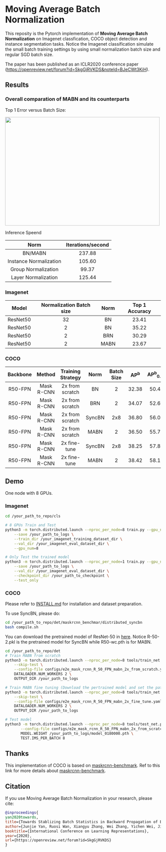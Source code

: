 # Moving Average Batch Normalization

This reposity is the Pytorch implementation of **Moving Average Batch Normalization** on Imagenet classfication, COCO object detection and instance segmentation tasks. Notice the Imagenet classification simulate the small batch training settings by using small normalization batch size and regular SGD batch size. 

The paper has been published as an ICLR2020 conference paper (https://openreview.net/forum?id=SkgGjRVKDS&noteId=BJeCWt3KiH).

## Results

### Overall comparation of MABN and its counterparts

Top 1 Error versus Batch Size:

<img src="https://github.com/megvii-model/MABN/blob/master/figures/figure.png" width="500" height="350" />

Inference Speend

| Norm | Iterations/second |
|:-------:|:-------------:|
| BN/MABN | 237.88 |
| Instance Normalization | 105.60 |
| Group Normalization | 99.37 |
| Layer Normalization | 125.44 |

### Imagenet

| Model | Normalization Batch size | Norm | Top 1 Accuracy |
|:--------:|:-----------:|:----:|:------:|
| ResNet50 | 32 | BN | 23.41 |
| ResNet50 | 2 | BN | 35.22 |
| ResNet50 | 2 | BRN | 30.29 |
| ResNet50 | 2 | MABN | 23.67 | 

### COCO 
| Backbone | Method | Training Strategy | Norm | Batch Size | AP<sup>b</sup> | AP<sup>b</sup><sub>0.50</sub> | AP<sup>b</sup><sub>0.75</sub> | AP<sup>m</sup> | AP<sup>m</sup><sub>0.50</sub> | AP<sup>m</sup><sub>0.75</sub> |
|:-------------:|:------------:|:---------:|:----:|:------:|:----:|:----:|:----:|:----:|:----:|:----:|
| R50-FPN | Mask R-CNN | 2x from scratch | BN | 2 | 32.38 | 50.44 | 35.47 | 29.07 | 47.68 | 30.75 |
| R50-FPN | Mask R-CNN | 2x from scratch | BRN | 2 | 34.07 | 52.66 | 37.12 | 30.98 | 50.03 | 32.93 |
| R50-FPN | Mask R-CNN | 2x from scratch | SyncBN | 2x8 | 36.80 | 56.06 | 40.23 | 33.10 | 53.15 | 35.24 |
| R50-FPN | Mask R-CNN | 2x from scratch | MABN | 2 | 36.50 | 55.79 | 40.17 | 32.69 | 52.78 | 34.71 |
| R50-FPN | Mask R-CNN | 2x fine-tune | SyncBN | 2x8 | 38.25 | 57.81 | 42.01 | 34.22 | 54.97 | 36.34 | 
| R50-FPN | Mask R-CNN | 2x fine-tune | MABN | 2 | 38.42 | 58.19 | 41.99 | 34.12 | 55.10 | 36.12 |


## Demo

One node with 8 GPUs.

### Imagenet
```bash
cd /your_path_to_repo/cls

# 8 GPUs Train and Test
python3 -m torch.distributed.launch --nproc_per_node=8 train.py --gpu_num=8 \
    --save /your_path_to_logs \
    --train_dir /your_imagenet_training_dataset_dir \
    --val_dir /your_imagenet_eval_dataset_dir \
    --gpu_num=8

# Only Test the trained model
python3 -m torch.distributed.launch --nproc_per_node=1 train.py --gpu_num=1 \
    --save /your_path_to_logs \
    --val_dir /your_imagenet_eval_dataset_dir \
    --checkpoint_dir /your_path_to_checkpoint \
    --test_only
```

### COCO
Please refer to [INSTALL.md](det/INSTALL.md) for installation and dataset preparation.

To use SyncBN, please do:
```bash
cd /your_path_to_repo/det/maskrcnn_benchmar/distributed_syncbn
bash compile.sh
```
You can download the pretrained model of ResNet-50 in [here](https://www.dropbox.com/sh/fbsi6935vmatbi9/AAA2jv0EBcSgySTgZnNZ3lmPa?dl=0). Notice R-50-2.pkl is the pretrained model for SyncBN while R50-wc.pth is for MABN.


```bash
cd /your_path_to_repo/det
# Train MABN from scratch
python3 -m torch.distributed.launch --nproc_per_node=8 tools/train_net.py \
    --skip-test \
    --config-file configs/e2e_mask_rcnn_R_50_FPN_mabn_2x_from_scratch.yaml \
    DATALOADER.NUM_WORKERS 2 \
    OUTPUT_DIR /your_path_to_logs

# Train MABN fine tuning (Download the pertrained model and set the path in configs at first)
python3 -m torch.distributed.launch --nproc_per_node=8 tools/train_net.py \
    --skip-test \
    --config-file configs/e2e_mask_rcnn_R_50_FPN_mabn_2x_fine_tune.yaml \
    DATALOADER.NUM_WORKERS 2 \
    OUTPUT_DIR /your_path_to_logs

# Test model
python3 -m torch.distributed.launch --nproc_per_node=8 tools/test_net.py \
       --config-file configs/e2e_mask_rcnn_R_50_FPN_mabn_2x_from_scratch.yaml \
       MODEL.WEIGHT /your_path_to_logs/model_0180000.pth \
       TEST.IMS_PER_BATCH 8
``` 

## Thanks 

This implementation of COCO is based on [maskrcnn-benchmark](https://github.com/facebookresearch/maskrcnn-benchmark). Ref to this link for more details about [maskrcnn-benchmark](https://github.com/facebookresearch/maskrcnn-benchmark).

## Citation 

If you use Moving Average Batch Normalization in your research, please cite:
```bibtex
@inproceedings{
yan2020towards,
title={Towards Stablizing Batch Statistics in Backward Propagation of Batch Normalization},
author={Junjie Yan, Ruosi Wan, Xiangyu Zhang, Wei Zhang, Yichen Wei, Jian Sun},
booktitle={International Conference on Learning Representations},
year={2020},
url={https://openreview.net/forum?id=SkgGjRVKDS}
}
```
